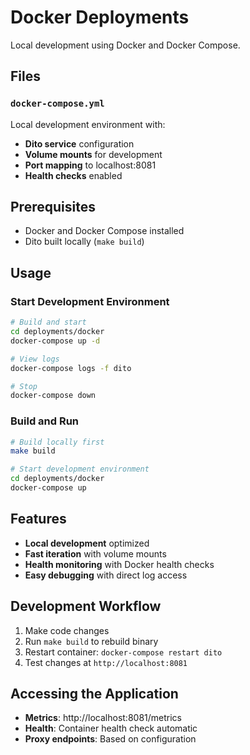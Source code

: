 # Docker Deployments

Local development using Docker and Docker Compose.

## Files

### `docker-compose.yml`
Local development environment with:
- **Dito service** configuration
- **Volume mounts** for development
- **Port mapping** to localhost:8081
- **Health checks** enabled

## Prerequisites

- Docker and Docker Compose installed
- Dito built locally (`make build`)

## Usage

### Start Development Environment
```bash
# Build and start
cd deployments/docker
docker-compose up -d

# View logs
docker-compose logs -f dito

# Stop
docker-compose down
```

### Build and Run
```bash
# Build locally first
make build

# Start development environment
cd deployments/docker
docker-compose up
```

## Features

- **Local development** optimized
- **Fast iteration** with volume mounts
- **Health monitoring** with Docker health checks
- **Easy debugging** with direct log access

## Development Workflow

1. Make code changes
2. Run `make build` to rebuild binary
3. Restart container: `docker-compose restart dito`
4. Test changes at `http://localhost:8081`

## Accessing the Application

- **Metrics**: http://localhost:8081/metrics
- **Health**: Container health check automatic
- **Proxy endpoints**: Based on configuration
